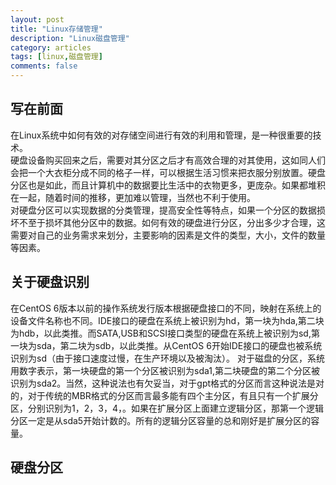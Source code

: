 ```yaml
---
layout: post
title: "Linux存储管理"
description: "Linux磁盘管理"
category: articles
tags: [linux,磁盘管理]
comments: false
---
```


## 写在前面
 在Linux系统中如何有效的对存储空间进行有效的利用和管理，是一种很重要的技术。</br>
硬盘设备购买回来之后，需要对其分区之后才有高效合理的对其使用，这如同人们会把一个大衣柜分成不同的格子一样，可以根据生活习惯来把衣服分别放置。硬盘分区也是如此，而且计算机中的数据要比生活中的衣物更多，更庞杂。如果都堆积在一起，随着时间的推移，更加难以管理，当然也不利于使用。</br>
对硬盘分区可以实现数据的分类管理，提高安全性等特点，如果一个分区的数据损坏不至于损坏其他分区中的数据。如何有效的硬盘进行分区，分出多少才合理，这需要对自己的业务需求来划分，主要影响的因素是文件的类型，大小，文件的数量等因素。

## 关于硬盘识别

在CentOS 6版本以前的操作系统发行版本根据硬盘接口的不同，映射在系统上的设备文件名称也不同。IDE接口的硬盘在系统上被识别为hd，第一块为hda,第二块为hdb，以此类推。而SATA,USB和SCSI接口类型的硬盘在系统上被识别为sd,第一块为sda，第二块为sdb，以此类推。从CentOS 6开始IDE接口的硬盘也被系统识别为sd（由于接口速度过慢，在生产环境以及被淘汰）。
对于磁盘的分区，系统用数字表示，第一块硬盘的第一个分区被识别为sda1,第二块硬盘的第二个分区被识别为sda2。当然，这种说法也有欠妥当，对于gpt格式的分区而言这种说法是对的，对于传统的MBR格式的分区而言最多能有四个主分区，有且只有一个扩展分区，分别识别为1，2，3，4，。如果在扩展分区上面建立逻辑分区，那第一个逻辑分区一定是从sda5开始计数的。所有的逻辑分区容量的总和刚好是扩展分区的容量。


## 硬盘分区


